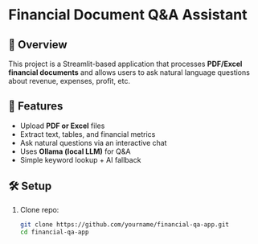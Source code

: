 # Financial Document Q&A Assistant

## 📌 Overview
This project is a Streamlit-based application that processes **PDF/Excel financial documents** and allows users to ask natural language questions about revenue, expenses, profit, etc.

## 🚀 Features
- Upload **PDF or Excel** files
- Extract text, tables, and financial metrics
- Ask natural questions via an interactive chat
- Uses **Ollama (local LLM)** for Q&A
- Simple keyword lookup + AI fallback

## 🛠️ Setup

1. Clone repo:
   ```bash
   git clone https://github.com/yourname/financial-qa-app.git
   cd financial-qa-app
